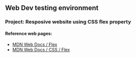 ## Web Dev testing environment

### Project: Resposive website using CSS flex property

#### Reference web pages:

- [MDN Web Docs / Flex]()
- [MDN Web Docs / CSS / Flex]()

